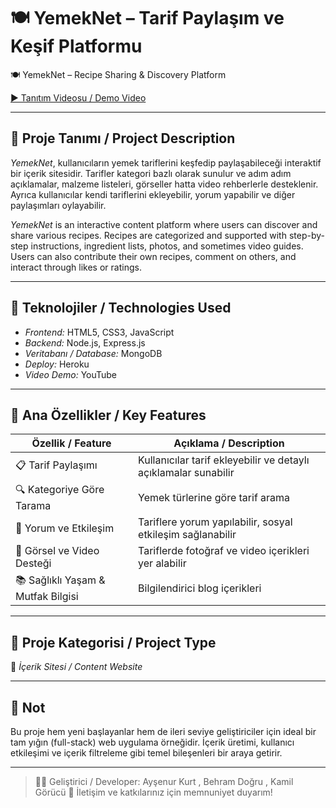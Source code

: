 # 🍽 YemekNet – Tarif Paylaşım ve Keşif Platformu  
🍽 YemekNet – Recipe Sharing & Discovery Platform

[▶ Tanıtım Videosu / Demo Video](https://youtu.be/UB_Q_k4mGNg?si=brZL_XgJzrrEa2t-)

---

## 🧾 Proje Tanımı / Project Description

*YemekNet*, kullanıcıların yemek tariflerini keşfedip paylaşabileceği interaktif bir içerik sitesidir. Tarifler kategori bazlı olarak sunulur ve adım adım açıklamalar, malzeme listeleri, görseller hatta video rehberlerle desteklenir. Ayrıca kullanıcılar kendi tariflerini ekleyebilir, yorum yapabilir ve diğer paylaşımları oylayabilir.

*YemekNet* is an interactive content platform where users can discover and share various recipes. Recipes are categorized and supported with step-by-step instructions, ingredient lists, photos, and sometimes video guides. Users can also contribute their own recipes, comment on others, and interact through likes or ratings.

---

## 🔧 Teknolojiler / Technologies Used

- *Frontend:* HTML5, CSS3, JavaScript  
- *Backend:* Node.js, Express.js  
- *Veritabanı / Database:* MongoDB  
- *Deploy:* Heroku  
- *Video Demo:* YouTube

---

## 🌟 Ana Özellikler / Key Features

| Özellik / Feature                     | Açıklama / Description                                                  |
|--------------------------------------|-------------------------------------------------------------------------|
| 📋 Tarif Paylaşımı                   | Kullanıcılar tarif ekleyebilir ve detaylı açıklamalar sunabilir         |
| 🔍 Kategoriye Göre Tarama           | Yemek türlerine göre tarif arama                                        |
| 💬 Yorum ve Etkileşim               | Tariflere yorum yapılabilir, sosyal etkileşim sağlanabilir              |
| 📸 Görsel ve Video Desteği          | Tariflerde fotoğraf ve video içerikleri yer alabilir                    |
| 📚 Sağlıklı Yaşam & Mutfak Bilgisi  | Bilgilendirici blog içerikleri                                          |

---

## 🚀 Proje Kategorisi / Project Type

📂 *İçerik Sitesi / Content Website*

---

## 📌 Not

Bu proje hem yeni başlayanlar hem de ileri seviye geliştiriciler için ideal bir tam yığın (full-stack) web uygulama örneğidir. İçerik üretimi, kullanıcı etkileşimi ve içerik filtreleme gibi temel bileşenleri bir araya getirir.

---

> 👩‍💻 Geliştirici / Developer: Ayşenur Kurt  , Behram Doğru , Kamil Görücü
> 📨 İletişim ve katkılarınız için memnuniyet duyarım!
